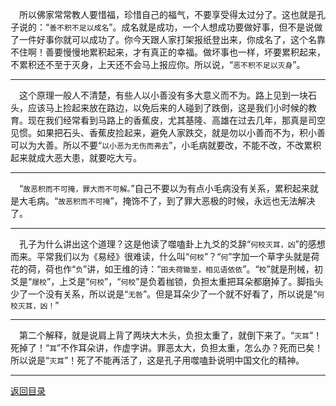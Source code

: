 &emsp;所以佛家常常教人要惜福，珍惜自己的福气，不要享受得太过分了。这也就是孔子说的：“``善不积不足以成名``”。成名就是成功，一个人想成功要做好事，但不是说做了一件好事你就可以成功了。你今天跟人家打架报纸登出来，你成名了，这个名靠不住啊！善要慢慢地累积起来，才有真正的幸福。做坏事也一样，坏要累积起来，不累积还不至于灭身，上天还不会马上报应你。所以说，“``恶不积不足以灭身``”。
___
&emsp;这个原理一般人不清楚，有些人以小善没有多大意义而不为。路上见到一块石头，应该马上捡起来放在路边，以免后来的人碰到了跌倒，这是我们小时候的教育。现在我们经常看到马路上的香蕉皮，尤其基隆、高雄在过去几年，那真是司空见惯。如果把石头、香蕉皮捡起来，避免人家跌交，就是勿以小善而不为，积小善可以为大善。所以不要“``以小恶为无伤而弗去``”，小毛病就要改，不能不改，不改累积起来就成大恶大患，就要吃大亏。
___
&emsp;“``故恶积而不可掩，罪大而不可解。``”自己不要以为有点小毛病没有关系，累积起来就是大毛病。“``故恶积而不可掩``”，掩饰不了，到了罪大恶极的时候，永远也无法解决了。
___
&emsp;孔子为什么讲出这个道理？这是他读了噬嗑卦上九爻的爻辞“``何校灭耳，凶``”的感想而来。平常我们以为《易经》很难读，什么叫“``何校``”？“``何``”字加一个草字头就是荷花的荷，荷也作“``负``”讲，如王维的诗：“``田夫荷锄至，相见语依依``”。“``校``”就是刑械，初爻是“``屦校``”，上爻是“``何校``”，“``何校``”是负着枷锁，负担太重把耳朵都磨掉了。脚指头少了一个没有关系，所以说是“``无咎``”。但是耳朵少了一个就不好看了，所以说是“``何校灭耳，凶！``”
___
&emsp;第二个解释，就是说肩上背了两块大木头，负担太重了，就倒下来了。“``灭耳``”！死掉了！“``耳``”不作耳朵讲，作虚字讲。罪恶太大，负担太重，怎么办？死而已矣！所以说是“``灭耳``”！死了不能再活了，这是孔子用噬嗑卦说明中国文化的精神。
___
[返回目录](../../master/README.md#目录)